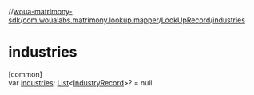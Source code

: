 //[woua-matrimony-sdk](../../../index.md)/[com.woualabs.matrimony.lookup.mapper](../index.md)/[LookUpRecord](index.md)/[industries](industries.md)

# industries

[common]\
var [industries](industries.md): [List](https://kotlinlang.org/api/latest/jvm/stdlib/kotlin.collections/-list/index.html)<[IndustryRecord](../-industry-record/index.md)>? = null
